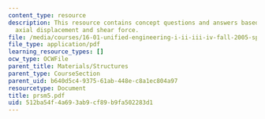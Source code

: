 ```yaml
---
content_type: resource
description: This resource contains concept questions and answers based on moment,
  axial displacement and shear force.
file: /media/courses/16-01-unified-engineering-i-ii-iii-iv-fall-2005-spring-2006/512ba54f4a693ab9cf89b9fa502283d1_prsm5.pdf
file_type: application/pdf
learning_resource_types: []
ocw_type: OCWFile
parent_title: Materials/Structures
parent_type: CourseSection
parent_uid: b640d5c4-9375-61ab-448e-c8a1ec804a97
resourcetype: Document
title: prsm5.pdf
uid: 512ba54f-4a69-3ab9-cf89-b9fa502283d1
---
```

